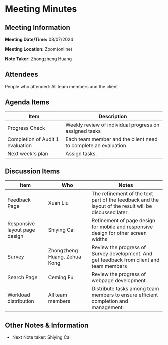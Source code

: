# Meeting Minutes

## Meeting Information

**Meeting Date/Time:** 08/07/2024

**Meeting Location:** Zoom(online)

**Note Taker:**  Zhongzheng Huang

## Attendees

People who attended: All team members and the client

## Agenda Items

| Item                             | Description                                                     |
| -------------------------------- | --------------------------------------------------------------- |
| Progress Check                   | Weekly review of individual progress on assigned tasks          |
| Completion of Audit 1 evaluation | Each team member and the client need to complete an evaluation. |
| Next week's plan                 | Assign tasks.                                                   |

## Discussion Items

| Item                          | Who                          | Notes                                                                                                 |
| ----------------------------- | ---------------------------- | ----------------------------------------------------------------------------------------------------- |
| Feedback Page                 | Xuan Liu                     | The refinement of the text part of the feedback and the layout of the result will be discussed later. |
| Responsive layout page design | Shiying Cai                  | Refinement of page design for mobile and responsive design for other screen widths                    |
| Survey                        | Zhongzheng Huang, Zehua Kong | Review the progress of Survey development. And get feedback from client and team members              |
| Search Page                   | Ceming Fu                    | Review the progress of webpage development.                                                           |
| Workload distribution         | All team members             | Distribute tasks among team members to ensure efficient completion and management.                    |

## Other Notes & Information

- Next Note taker: Shiying Cai

